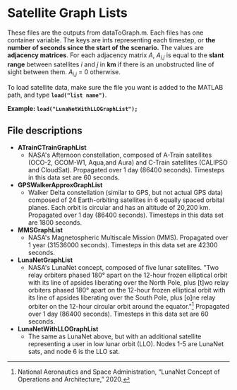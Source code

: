 # Satellite Graph Lists
These files are the outputs from dataToGraph.m. Each files has one container variable. The keys are ints representing each timestep, or **the number of seconds since the start of the scenario.** The values are **adjacency matrices**. For each adjacency matrix *A*, *A<sub>i,j</sub>* is equal to the **slant range** between satellites *i* and *j* in **km** if there is an unobstructed line of sight between them. *A<sub>i,j</sub>* = 0 otherwise.

To load satellite data, make sure the file you want is added to the MATLAB path, and type **`load("list name")`**.

**Example: `load("LunaNetWithLLOGraphList");`**

## File descriptions
- **ATrainCTrainGraphList**
  - NASA's Afternoon constellation, composed of A-Train satellites (OCO-2, GCOM-W1, Aqua,and Aura) and C-Train satellites (CALIPSO and CloudSat). Propagated over 1 day (86400 seconds). Timesteps in this data set are 60 seconds.
- **GPSWalkerApproxGraphList**
  - Walker Delta constellation (similar to GPS, but not actual GPS data) composed of 24 Earth-orbiting satellites in 6 equally spaced orbital planes. Each orbit is circular and has an altitude of 20,200 km. Propagated over 1 day (86400 seconds). Timesteps in this data set are 1800 seconds.
- **MMSGraphList**
  - NASA's Magnetospheric Multiscale Mission (MMS). Propagated over 1 year (31536000 seconds). Timesteps in this data set are 42300 seconds.
- **LunaNetGraphList**
  - NASA's LunaNet concept, composed of five lunar satellites. "Two relay orbiters phased 180° apart on the 12-hour frozen elliptical orbit with its line of apsides liberating over the North Pole, plus [t]wo relay orbiters phased 180° apart on the 12-hour frozen elliptical orbit with its line of apsides liberating over the South Pole, plus [o]ne relay orbiter on the 12-hour circular orbit around the equator."[^1] Propagated over 1 day (86400 seconds). Timesteps in this data set are 60 seconds.
- **LunaNetWithLLOGraphList**
  - The same as LunaNet above, but with an additional satellite representing a user in low lunar orbit (LLO). Nodes 1-5 are LunaNet sats, and node 6 is the LLO sat.

[^1]: National Aeronautics and Space Administration, “LunaNet Concept of Operations and Architecture,” 2020.

